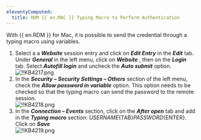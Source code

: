 ```yaml
---
eleventyComputed:
  title: RDM {{ en.MAC }} Typing Macro to Perform Authentication
---
```

With {{ en.RDM }} for Mac, it is possible to send the credential through a typing macro using variables.  

1. Select a a ***Website*** session entry and click on ***Edit Entry*** in the ***Edit*** tab. Under ***General*** in the left menu, click on ***Website*** , then on the ***Login*** tab. Select ***Autofill login*** and uncheck the ***Auto submit*** option.  
![!!KB4217.png](https://webdevolutions.azureedge.net/docs/en/kb/KB4217.png)
1. In the ***Security – Security Settings – Others*** section of the left menu, check the ***Allow password in variable*** option. This option needs to be checked so that the typing macro can send the password to the remote session.  
![!!KB4218.png](https://webdevolutions.azureedge.net/docs/en/kb/KB4218.png)
1. In the ***Connection – Events*** section, click on the ***After open*** tab and add in the ***Typing macro*** section: $USERNAME${TAB}$PASSWORD${ENTER}. Click on ***Save***  
![!!KB4219.png](https://webdevolutions.azureedge.net/docs/en/kb/KB4219.png)
